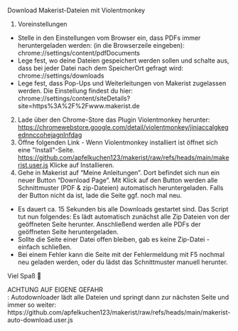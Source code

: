 Download Makerist-Dateien mit Violentmonkey
1. Voreinstellungen
- Stelle in den Einstellungen vom Browser ein, dass PDFs immer heruntergeladen
werden: (in die Browserzeile eingeben): chrome://settings/content/pdfDocuments
- Lege fest, wo deine Dateien gespeichert werden sollen und schalte aus, dass bei
jeder Datei nach dem SpeicherOrt gefragt wird: chrome://settings/downloads
- Lege fest, dass Pop-Ups und Weiterleitungen von Makerist zugelassen werden. Die
Einstellung findest du hier:
chrome://settings/content/siteDetails?site=https%3A%2F%2Fwww.makerist.de
2. Lade über den Chrome-Store das Plugin Violentmonkey herunter:
https://chromewebstore.google.com/detail/violentmonkey/jinjaccalgkegednnccohejagnlnfdag
3. Öffne folgenden Link - Wenn Violentmonkey installiert ist öffnet sich eine "Install"-Seite.
https://github.com/apfelkuchen123/makerist/raw/refs/heads/main/makerist.user.js
Klicke auf Installieren.
4. Gehe in Makerist auf “Meine Anleitungen”. Dort befindet sich nun ein neuer Button
“Download Page”. Mit Klick auf den Button werden alle Schnittmuster (PDF &
zip-Dateien) automatisch heruntergeladen. Falls der Button nicht da ist, lade die
Seite ggf. noch mal neu.
- Es dauert ca. 15 Sekunden bis alle Downloads gestartet sind.
Das Script tut nun folgendes: Es lädt automatisch zunächst alle Zip Dateien von der
geöffneten Seite herunter. Anschließend werden alle PDFs der geöffneten Seite
heruntergeladen. 
- Sollte die Seite einer Datei offen bleiben, gab es keine Zip-Datei -
einfach schließen.
- Bei einem Fehler kann die Seite mit der Fehlermeldung mit F5 nochmal neu geladen
werden, oder du lädst das Schnittmuster manuell herunter.

Viel Spaß 🙂

<aside class="warning">ACHTUNG AUF EIGENE GEFAHR</aside>:
Autodownloader lädt alle Dateien und springt dann zur nächsten Seite und immer so weiter:
https://github.com/apfelkuchen123/makerist/raw/refs/heads/main/makerist-auto-download.user.js
